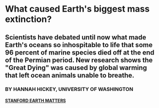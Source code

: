 <DOCTYPE html>
<html>
<head>
<h1>What caused Earth's biggest mass extinction?</h1>
</head>

<body>

  <h2>Scientists have debated until now what made Earth's oceans so inhospitable to life that some 96 percent of marine species died off at the end of the Permian period. New research shows the "Great Dying" was caused by global warming that left ocean animals unable to breathe.</h2>
  <h3>BY HANNAH HICKEY, UNIVERSITY OF WASHINGTON</h3>
  
  <h4><a href="https://earth.stanford.edu/earth-matters">STANFORD EARTH MATTERS</a>
